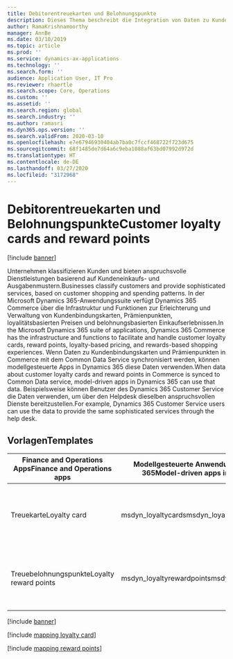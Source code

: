 ```yaml
---
title: Debitorentreuekarten und Belohnungspunkte
description: Dieses Thema beschreibt die Integration von Daten zu Kundenbindungskarten und Prämienpunkten zwischen Finance and Operations-Apps und Common Data Service.
author: RamaKrishnamoorthy
manager: AnnBe
ms.date: 03/10/2019
ms.topic: article
ms.prod: ''
ms.service: dynamics-ax-applications
ms.technology: ''
ms.search.form: ''
audience: Application User, IT Pro
ms.reviewer: rhaertle
ms.search.scope: Core, Operations
ms.custom: ''
ms.assetid: ''
ms.search.region: global
ms.search.industry: ''
ms.author: ramasri
ms.dyn365.ops.version: ''
ms.search.validFrom: 2020-03-10
ms.openlocfilehash: e7e67946930404ab7ba0c7fccf468722f723d675
ms.sourcegitcommit: 68f1485de7d64a6c9eba1088af63bd07992d972d
ms.translationtype: HT
ms.contentlocale: de-DE
ms.lasthandoff: 03/27/2020
ms.locfileid: "3172968"
---
```

# <a name="customer-loyalty-cards-and-reward-points"></a><span data-ttu-id="8bd50-103">Debitorentreuekarten und Belohnungspunkte</span><span class="sxs-lookup"><span data-stu-id="8bd50-103">Customer loyalty cards and reward points</span></span>

[!include [banner](../../includes/banner.md)]



<span data-ttu-id="8bd50-104">Unternehmen klassifizieren Kunden und bieten anspruchsvolle Dienstleistungen basierend auf Kundeneinkaufs- und Ausgabenmustern.</span><span class="sxs-lookup"><span data-stu-id="8bd50-104">Businesses classify customers and provide sophisticated services, based on customer shopping and spending patterns.</span></span> <span data-ttu-id="8bd50-105">In der Microsoft Dynamics 365-Anwendungssuite verfügt Dynamics 365 Commerce über die Infrastruktur und Funktionen zur Erleichterung und Verwaltung von Kundenbindungskarten, Prämienpunkten, loyalitätsbasierten Preisen und belohnungsbasierten Einkaufserlebnissen.</span><span class="sxs-lookup"><span data-stu-id="8bd50-105">In the Microsoft Dynamics 365 suite of applications, Dynamics 365 Commerce has the infrastructure and functions to facilitate and handle customer loyalty cards, reward points, loyalty-based pricing, and rewards-based shopping experiences.</span></span> <span data-ttu-id="8bd50-106">Wenn Daten zu Kundenbindungskarten und Prämienpunkten in Commerce mit dem Common Data Service synchronisiert werden, können modellgesteuerte Apps in Dynamics 365 diese Daten verwenden.</span><span class="sxs-lookup"><span data-stu-id="8bd50-106">When data about customer loyalty cards and reward points in Commerce is synced to Common Data service, model-driven apps in Dynamics 365 can use that data.</span></span> <span data-ttu-id="8bd50-107">Beispielsweise können Benutzer des Dynamics 365 Customer Service die Daten verwenden, um über den Helpdesk dieselben anspruchsvollen Dienste bereitzustellen.</span><span class="sxs-lookup"><span data-stu-id="8bd50-107">For example, Dynamics 365 Customer Service users can use the data to provide the same sophisticated services through the help desk.</span></span>

## <a name="templates"></a><span data-ttu-id="8bd50-108">Vorlagen</span><span class="sxs-lookup"><span data-stu-id="8bd50-108">Templates</span></span>

| <span data-ttu-id="8bd50-109">Finance and Operations Apps</span><span class="sxs-lookup"><span data-stu-id="8bd50-109">Finance and Operations apps</span></span> | <span data-ttu-id="8bd50-110">Modellgesteuerte Anwendungen in Dynamics 365</span><span class="sxs-lookup"><span data-stu-id="8bd50-110">Model-driven apps in Dynamics 365</span></span> | <span data-ttu-id="8bd50-111">Beschreibung</span><span class="sxs-lookup"><span data-stu-id="8bd50-111">Description</span></span> |
|-----------------------------|-----------------------------------|-------------|
| <span data-ttu-id="8bd50-112">Treuekarte</span><span class="sxs-lookup"><span data-stu-id="8bd50-112">Loyalty card</span></span>                | <span data-ttu-id="8bd50-113">msdyn\_loyaltycards</span><span class="sxs-lookup"><span data-stu-id="8bd50-113">msdyn\_loyaltycards</span></span>               | <span data-ttu-id="8bd50-114">Diese Vorlage synchronisiert Informationen über Treukarten von Debitoren.</span><span class="sxs-lookup"><span data-stu-id="8bd50-114">This template syncs information about customer loyalty cards.</span></span> |
| <span data-ttu-id="8bd50-115">Treuebelohnungspunkte</span><span class="sxs-lookup"><span data-stu-id="8bd50-115">Loyalty reward points</span></span>       | <span data-ttu-id="8bd50-116">msdyn\_loyaltyrewardpoints</span><span class="sxs-lookup"><span data-stu-id="8bd50-116">msdyn\_loyaltyrewardpoints</span></span>        | <span data-ttu-id="8bd50-117">Diese Vorlage synchronisiert Informationen über Belohnungspunkte von Debitoren.</span><span class="sxs-lookup"><span data-stu-id="8bd50-117">This template syncs information about customer reward points.</span></span> |

[!include [banner](../../includes/dual-write-symbols.md)]

[!include [mapping loyalty card](includes/LoyaltyCard-msdyn-loyaltycards.md)]

[!include [mapping reward points](includes/LoyaltyRewardPoints-msdyn-loyaltyrewardpoints.md)]
